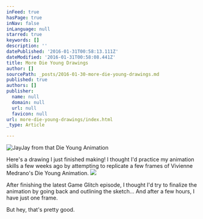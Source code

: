 ```yaml
---
inFeed: true
hasPage: true
inNav: false
inLanguage: null
starred: true
keywords: []
description: ''
datePublished: '2016-01-31T00:58:13.111Z'
dateModified: '2016-01-31T00:58:08.441Z'
title: More Die Young Drawings
author: []
sourcePath: _posts/2016-01-30-more-die-young-drawings.md
published: true
authors: []
publisher:
  name: null
  domain: null
  url: null
  favicon: null
url: more-die-young-drawings/index.html
_type: Article

---
```

![JayJay from that Die Young Animation](https://the-grid-user-content.s3-us-west-2.amazonaws.com/eec07547-2a5a-44ba-b958-bdc18e7386d0.jpg)

Here's a drawing I just finished making! I thought I'd practice my animation skills a few weeks ago by attempting to replicate a few frames of Vivienne Medrano's Die Young Animation.
![](https://s3-us-west-2.amazonaws.com/the-grid-img/p/2818de8622b7ad3a0a823b9f4639ca7b8a4a6279.gif)

After finishing the latest Game Glitch episode, I thought I'd try to finalize the animation by going back and outlining the sketch... And after a few hours, I have just one frame.

But hey, that's pretty good.